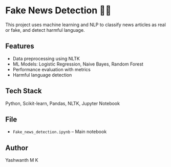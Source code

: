 # Fake News Detection 📰❌

This project uses machine learning and NLP to classify news articles as real or fake, and detect harmful language.

## Features
- Data preprocessing using NLTK
- ML Models: Logistic Regression, Naive Bayes, Random Forest
- Performance evaluation with metrics
- Harmful language detection

## Tech Stack
Python, Scikit-learn, Pandas, NLTK, Jupyter Notebook

## File
- `Fake_news_detection.ipynb` – Main notebook

## Author
Yashwanth M K
